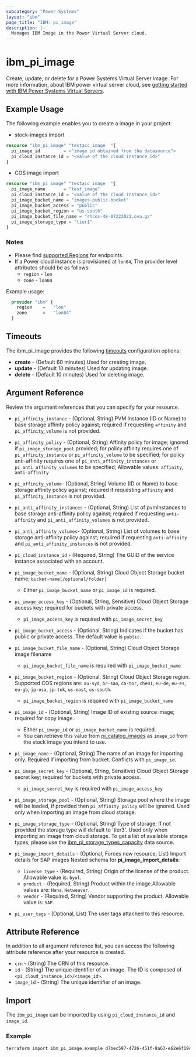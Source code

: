 ```yaml
---
subcategory: "Power Systems"
layout: "ibm"
page_title: "IBM: pi_image"
description: |-
  Manages IBM Image in the Power Virtual Server cloud.
---
```


# ibm_pi_image

Create, update, or delete for a Power Systems Virtual Server image. For more information, about IBM power virtual server cloud, see [getting started with IBM Power Systems Virtual Servers](https://cloud.ibm.com/docs/power-iaas?topic=power-iaas-getting-started).

## Example Usage

The following example enables you to create a image in your project:

- stock-images import

```terraform
resource "ibm_pi_image" "testacc_image  "{
  pi_image_id         = <"image id obtained from the datasource">
  pi_cloud_instance_id = "<value of the cloud_instance_id>"
}
```

- COS image import

```terraform
resource "ibm_pi_image" "testacc_image  "{
  pi_image_name       = "test_image"
  pi_cloud_instance_id = "<value of the cloud_instance_id>"
  pi_image_bucket_name = "images-public-bucket"
  pi_image_bucket_access = "public"
  pi_image_bucket_region = "us-south"
  pi_image_bucket_file_name = "rhcos-48-07222021.ova.gz"
  pi_image_storage_type = "tier1"
}
```

### Notes

- Please find [supported Regions](https://cloud.ibm.com/apidocs/power-cloud#endpoint) for endpoints.
- If a Power cloud instance is provisioned at `lon04`, The provider level attributes should be as follows:
  - `region` - `lon`
  - `zone` - `lon04`
  
Example usage:
  
  ```terraform
    provider "ibm" {
      region    =   "lon"
      zone      =   "lon04"
    }
  ```
  
## Timeouts

The ibm_pi_image provides the following [timeouts](https://www.terraform.io/docs/language/resources/syntax.html) configuration options:

- **create** - (Default 60 minutes) Used for creating image.
- **update** - (Default 10 minutes) Used for updating image.
- **delete** - (Default 10 minutes) Used for deleting image.

## Argument Reference

Review the argument references that you can specify for your resource.

- `pi_affinity_instance` - (Optional, String) PVM Instance (ID or Name) to base storage affinity policy against; required if requesting `affinity` and `pi_affinity_volume` is not provided.
- `pi_affinity_policy` - (Optional, String) Affinity policy for image; ignored if `pi_image_storage_pool` provided; for policy affinity requires one of `pi_affinity_instance` or `pi_affinity_volume` to be specified; for policy anti-affinity requires one of `pi_anti_affinity_instances` or `pi_anti_affinity_volumes` to be specified; Allowable values: `affinity`, `anti-affinity`
- `pi_affinity_volume`- (Optional, String) Volume (ID or Name) to base storage affinity policy against; required if requesting `affinity` and `pi_affinity_instance` is not provided.
- `pi_anti_affinity_instances` - (Optional, String) List of pvmInstances to base storage anti-affinity policy against; required if requesting `anti-affinity` and `pi_anti_affinity_volumes` is not provided.
- `pi_anti_affinity_volumes`- (Optional, String) List of volumes to base storage anti-affinity policy against; required if requesting `anti-affinity` and `pi_anti_affinity_instances` is not provided.
- `pi_cloud_instance_id` - (Required, String) The GUID of the service instance associated with an account.
- `pi_image_bucket_name` - (Optional, String) Cloud Object Storage bucket name; `bucket-name[/optional/folder]`
  - Either `pi_image_bucket_name` or `pi_image_id` is required.
- `pi_image_access_key` - (Optional, String, Sensitive) Cloud Object Storage access key; required for buckets with private access.
  - `pi_image_access_key` is required with `pi_image_secret_key`
- `pi_image_bucket_access` - (Optional, String) Indicates if the bucket has public or private access. The default value is `public`.
- `pi_image_bucket_file_name` - (Optional, String) Cloud Object Storage image filename
  - `pi_image_bucket_file_name` is required with `pi_image_bucket_name`
- `pi_image_bucket_region` - (Optional, String) Cloud Object Storage region. Supported COS regions are: `au-syd`, `br-sao`, `ca-tor`, `che01`, `eu-de`, `eu-es`, `eu-gb`, `jp-osa`, `jp-tok`, `us-east`, `us-south`.
  - `pi_image_bucket_region` is required with `pi_image_bucket_name`
- `pi_image_id` - (Optional, String) Image ID of existing source image; required for copy image.
  - Either `pi_image_id` or `pi_image_bucket_name` is required.
  - You can retrieve this value from [pi_catalog_images](https://registry.terraform.io/providers/IBM-Cloud/ibm/latest/docs/data-sources/pi_catalog_images#image_id) as `image_id` from the stock image you intend to use.
- `pi_image_name` - (Optional, String) The name of an image for importing only. Required if importing from bucket. Conflicts with `pi_image_id`.
- `pi_image_secret_key` - (Optional, String, Sensitive) Cloud Object Storage secret key; required for buckets with private access.
  - `pi_image_secret_key` is required with `pi_image_access_key`
- `pi_image_storage_pool` - (Optional, String) Storage pool where the image will be loaded, if provided then `pi_affinity_policy` will be ignored. Used only when importing an image from cloud storage.
- `pi_image_storage_type` - (Optional, String) Type of storage; If not provided the storage type will default to 'tier3'. Used only when importing an image from cloud storage. To get a list of available storage types, please use the [ibm_pi_storage_types_capacity](https://registry.terraform.io/providers/IBM-Cloud/ibm/latest/docs/data-sources/pi_storage_types_capacity) data source.

- `pi_image_import_details` - (Optional, Forces new resource, List) Import details for SAP images
  Nested schema for **pi_image_import_details**:
  - `license_type` - (Required, String) Origin of the license of the product. Allowable value is: `byol`.
  - `product` - (Required, String) Product within the image.Allowable values are: `Hana`, `Netweaver`.
  - `vendor` - (Required, String) Vendor supporting the product. Allowable value is: `SAP`.
- `pi_user_tags` - (Optional, List) The user tags attached to this resource.

## Attribute Reference

In addition to all argument reference list, you can access the following attribute reference after your resource is created.

- `crn` - (String) The CRN of this resource.
- `id` - (String) The unique identifier of an image. The ID is composed of `<pi_cloud_instance_id>/<image_id>`.
- `image_id` - (String) The unique identifier of an image.

## Import

The `ibm_pi_image` can be imported by using `pi_cloud_instance_id` and `image_id`.

### Example

```bash
terraform import ibm_pi_image.example d7bec597-4726-451f-8a63-e62e6f19c32c/cea6651a-bc0a-4438-9f8a-a0770bbf3ebb
```
